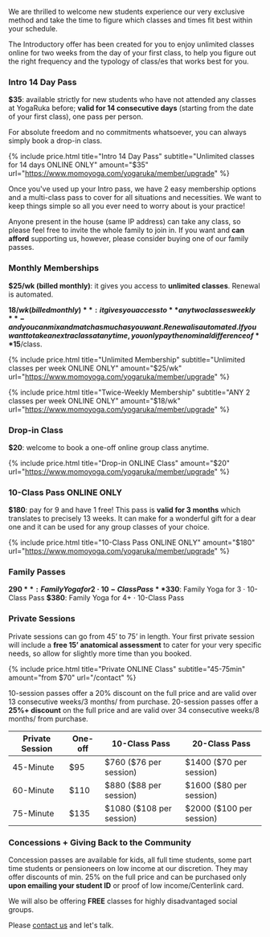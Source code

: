 We are thrilled to welcome new students experience our very exclusive method and take the time to figure which classes and times fit best within your schedule. 

The Introductory offer has been created for you to enjoy unlimited classes online for two weeks from the day of your first class, to help you figure out the right frequency and the typology of class/es that works best for you. 



### Intro 14 Day Pass

**$35**: available strictly for new students who have not attended any classes at YogaRuka before; **valid for 14 consecutive days** (starting from the date of your first class), one pass per person.

For absolute freedom and no commitments whatsoever, you can always simply book a drop-in class.

{% include price.html title="Intro 14 Day Pass" subtitle="Unlimited classes for 14 days ONLINE ONLY" amount="$35" url="https://www.momoyoga.com/yogaruka/member/upgrade" %}

Once you've used up your Intro pass, we have 2 easy membership options and a multi-class pass to cover for all situations and necessities. We want to keep things simple so all you ever need to worry about is your practice! 

Anyone present in the house (same IP address) can take any class, so please feel free to invite the whole family to join in. If you want and **can afford** supporting us, however, please consider buying one of our family passes. 



### Monthly Memberships

**$25/wk (billed monthly)**: it gives you access to **unlimited classes**. Renewal is automated. 

**$18/wk (billed monthly)**: it gives you access to **any two classes weekly** - and you can mix and match as much as you want. Renewal is automated. If you want to take an extra class at any time, you only pay the nominal difference of **$15**/class. 


{% include price.html title="Unlimited Membership" subtitle="Unlimited classes per week ONLINE ONLY" amount="$25/wk" url="https://www.momoyoga.com/yogaruka/member/upgrade" %}

{% include price.html title="Twice-Weekly Membership" subtitle="ANY 2 classes per week ONLINE ONLY" amount="$18/wk" url="https://www.momoyoga.com/yogaruka/member/upgrade" %}



### Drop-in Class

**$20**: welcome to book a one-off online group class anytime.


{% include price.html title="Drop-in ONLINE Class" amount="$20" url="https://www.momoyoga.com/yogaruka/member/upgrade" %}



### 10-Class Pass ONLINE ONLY

**$180**: pay for 9 and have 1 free! This pass is **valid for 3 months** which translates to precisely 13 weeks. It can make for a wonderful gift for a dear one and it can be used for any group classes of your choice. 


{% include price.html title="10-Class Pass ONLINE ONLY" amount="$180" url="https://www.momoyoga.com/yogaruka/member/upgrade" %}


### Family Passes 

**$290**: Family Yoga for 2 · 10-Class Pass	
**$330**: Family Yoga for 3 · 10-Class Pass
**$380**: Family Yoga for 4+ · 10-Class Pass



### Private Sessions 

Private sessions can go from 45’ to 75’ in length. Your first private session will include a **free 15’ anatomical assessment** to cater for your very specific needs, so allow for slightly more time than you booked.

{% include price.html title="Private ONLINE Class" subtitle="45-75min" amount="from $70" url="/contact" %}
 
10-session passes offer a 20% discount on the full price and are valid over 13 consecutive weeks/3 months/ from purchase. 20-session passes offer a **25%+ discount** on the full price and are valid over 34 consecutive weeks/8 months/ from purchase.

<div class="card m-top--md">
	<table class="table">
		<thead>
			<tr>
				<th>Private Session</th>
				<th>One-off</th>
				<th>
					10-Class Pass
				</th>
				<th>
					20-Class Pass
				</th>
			</tr>
		</thead>
		<tbody>
			<tr>
				<td>45-Minute</td>
				<td>$95</td>
				<td>$760 ($76 per session)</td>
				<td>$1400 ($70 per session)</td>
			</tr>
			<tr>
				<td>60-Minute</td>
				<td>$110</td>
				<td>$880 ($88 per session)</td>
				<td>$1600 ($80 per session)</td>
			</tr>
			<tr>
				<td>75-Minute</td>
				<td>$135</td>
				<td>$1080 ($108 per session)</td>
				<td>$2000 ($100 per session)</td>
			</tr>
		</tbody>
	</table>
</div>


### Concessions + Giving Back to the Community 

Concession passes are available for kids, all full time students, some part time students or pensioneers on low income at our discretion. They may offer discounts of min. 25% on the full price and can be purchased only **upon emailing your student ID** or proof of low income/Centerlink card.

We will also be offering **FREE** classes for highly disadvantaged social groups. 

Please [contact us](/contact/) and let's talk.
